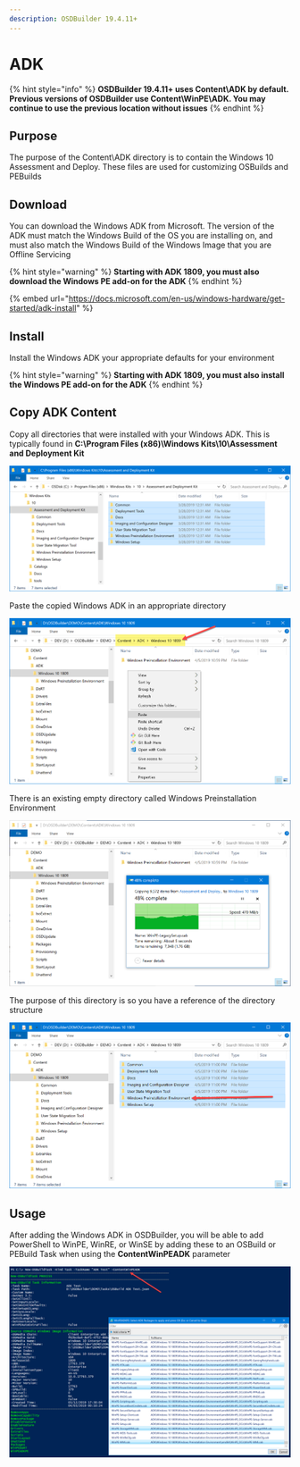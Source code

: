 ```yaml
---
description: OSDBuilder 19.4.11+
---
```


# ADK

{% hint style="info" %}
**OSDBuilder 19.4.11+ uses Content\ADK by default.  Previous versions of OSDBuilder use Content\WinPE\ADK.  You may continue to use the previous location without issues**
{% endhint %}

## Purpose

The purpose of the Content\ADK directory is to contain the Windows 10 Assessment and Deploy.  These files are used for customizing OSBuilds and PEBuilds

## Download

You can download the Windows ADK from Microsoft.  The version of the ADK must match the Windows Build of the OS you are installing on, and must also match the Windows Build of the Windows Image that you are Offline Servicing

{% hint style="warning" %}
**Starting with ADK 1809, you must also download the Windows PE add-on for the ADK**
{% endhint %}

{% embed url="https://docs.microsoft.com/en-us/windows-hardware/get-started/adk-install" %}

## Install

Install the Windows ADK your appropriate defaults for your environment

{% hint style="warning" %}
**Starting with ADK 1809, you must also install the Windows PE add-on for the ADK**
{% endhint %}

## Copy ADK Content

Copy all directories that were installed with your Windows ADK.  This is typically found in **C:\Program Files \(x86\)\Windows Kits\10\Assessment and Deployment Kit**

![](../../../../.gitbook/assets/image%20%2878%29.png)

Paste the copied Windows ADK in an appropriate directory

![](../../../../.gitbook/assets/image%20%2826%29.png)

There is an existing empty directory called Windows Preinstallation Environment

![](../../../../.gitbook/assets/image%20%28149%29.png)

The purpose of this directory is so you have a reference of the directory structure

![](../../../../.gitbook/assets/image%20%289%29.png)

## Usage

After adding the Windows ADK in OSDBuilder, you will be able to add PowerShell to WinPE, WinRE, or WinSE by adding these to an OSBuild or PEBuild Task when using the **ContentWinPEADK** parameter

![](../../../../.gitbook/assets/image%20%2831%29.png)


